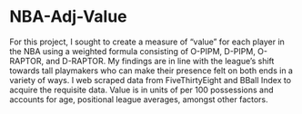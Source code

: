 # NBA-Adj-Value

For this project, I sought to create a measure of “value” for each player in the NBA using a weighted formula consisting of O-PIPM, D-PIPM, O-RAPTOR, and D-RAPTOR. My findings are in line with the league’s shift towards tall playmakers who can make their presence felt on both ends in a variety of ways. I web scraped data from FiveThirtyEight and BBall Index to acquire the requisite data. Value is in units of per 100 possessions and accounts for age, positional league averages, amongst other factors.
